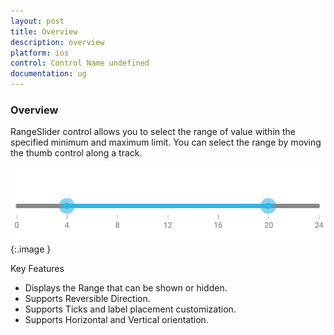 ```yaml
---
layout: post
title: Overview
description: overview
platform: ios
control: Control Name undefined
documentation: ug
---
```


### Overview

RangeSlider control allows you to select the range of value within the specified minimum and maximum limit. You can select the range by moving the thumb control along a track.

![](Overview_images/Overview_img1.png)
{:.image }


Key Features

* Displays the Range that can be shown or hidden.
* Supports Reversible Direction.
* Supports Ticks and label placement customization.
* Supports Horizontal and Vertical orientation.
